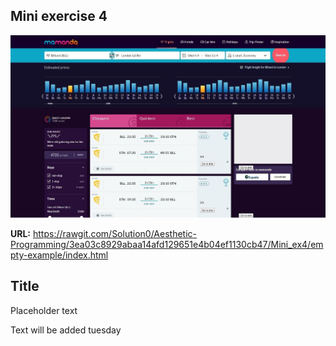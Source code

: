 ## Mini exercise 4

![alt text](https://github.com/Solution0/Aesthetic-Programming/blob/Github-Desktop/Mini_ex4/Screenshot.JPG)

**URL:** https://rawgit.com/Solution0/Aesthetic-Programming/3ea03c8929abaa14afd129651e4b04ef1130cb47/Mini_ex4/empty-example/index.html

## Title
Placeholder text

Text will be added tuesday
